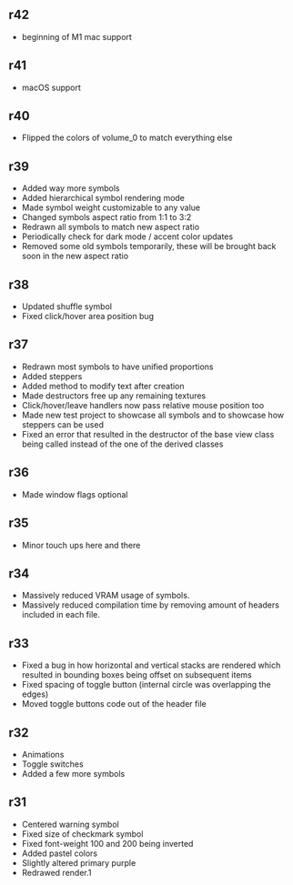 ## r42

- beginning of M1 mac support

## r41

- macOS support

## r40

- Flipped the colors of volume_0 to match everything else

## r39

- Added way more symbols
- Added hierarchical symbol rendering mode
- Made symbol weight customizable to any value
- Changed symbols aspect ratio from 1:1 to 3:2
- Redrawn all symbols to match new aspect ratio
- Periodically check for dark mode / accent color updates
- Removed some old symbols temporarily, these will be brought back soon in the new aspect ratio

## r38

- Updated shuffle symbol
- Fixed click/hover area position bug

## r37

- Redrawn most symbols to have unified proportions
- Added steppers
- Added method to modify text after creation
- Made destructors free up any remaining textures
- Click/hover/leave handlers now pass relative mouse position too
- Made new test project to showcase all symbols and to showcase how steppers can be used
- Fixed an error that resulted in the destructor of the base view class being called instead of the one of the derived classes

## r36

- Made window flags optional

## r35

- Minor touch ups here and there

## r34

- Massively reduced VRAM usage of symbols.
- Massively reduced compilation time by removing amount of headers included in each file.

## r33

- Fixed a bug in how horizontal and vertical stacks are rendered which resulted in bounding boxes being offset on subsequent items
- Fixed spacing of toggle button (internal circle was overlapping the edges)
- Moved toggle buttons code out of the header file

## r32

- Animations
- Toggle switches
- Added a few more symbols

## r31

- Centered warning symbol
- Fixed size of checkmark symbol
- Fixed font-weight 100 and 200 being inverted
- Added pastel colors
- Slightly altered primary purple
- Redrawed render.1
